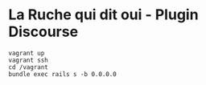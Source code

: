 La Ruche qui dit oui - Plugin Discourse
=======================================

```
vagrant up
vagrant ssh
cd /vagrant
bundle exec rails s -b 0.0.0.0
```
